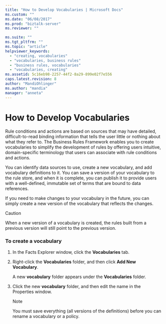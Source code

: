 ```yaml
---
title: "How to Develop Vocabularies | Microsoft Docs"
ms.custom: ""
ms.date: "06/08/2017"
ms.prod: "biztalk-server"
ms.reviewer: ""

ms.suite: ""
ms.tgt_pltfrm: ""
ms.topic: "article"
helpviewer_keywords: 
  - "creating, vocabularies"
  - "vocabularies, business rules"
  - "business rules, vocabularies"
  - "vocabularies, creating"
ms.assetid: 5c16eb98-2257-44f2-8a29-899e02f7e556
caps.latest.revision: 8
author: "MandiOhlinger"
ms.author: "mandia"
manager: "anneta"
---
```

# How to Develop Vocabularies
Rule conditions and actions are based on sources that may have detailed, difficult-to-read binding information that tells the user little or nothing about what they refer to. The Business Rules Framework enables you to create vocabularies to simplify the development of rules by offering users intuitive, domain-specific terminology that users can associate with rule conditions and actions.  
  
 You can identify data sources to use, create a new vocabulary, and add vocabulary definitions to it. You can save a version of your vocabulary to the rule store, and when it is complete, you can publish it to provide users with a well-defined, immutable set of terms that are bound to data references.  
  
 If you need to make changes to your vocabulary in the future, you can simply create a new version of the vocabulary that reflects the changes.  
  
> [!CAUTION]
>  When a new version of a vocabulary is created, the rules built from a previous version will still point to the previous version.  
  
### To create a vocabulary  
  
1.  In the Facts Explorer window, click the **Vocabularies** tab.  
  
2.  Right-click the **Vocabularies** folder, and then click **Add New Vocabulary**.  
  
     A new **vocabulary** folder appears under the **Vocabularies** folder.  
  
3.  Click the new **vocabulary** folder, and then edit the name in the Properties window.  
  
    > [!NOTE]
    >  You must save everything (all versions of the definitions) before you can rename a vocabulary or a policy.